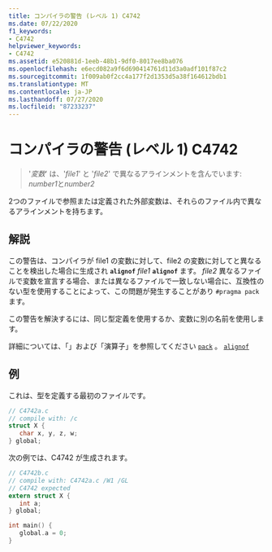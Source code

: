 ```yaml
---
title: コンパイラの警告 (レベル 1) C4742
ms.date: 07/22/2020
f1_keywords:
- C4742
helpviewer_keywords:
- C4742
ms.assetid: e520881d-1eeb-48b1-9df0-8017ee8ba076
ms.openlocfilehash: e6ecd082a9f6d690414761d11d3a0adf101f87c2
ms.sourcegitcommit: 1f009ab0f2cc4a177f2d1353d5a38f164612bdb1
ms.translationtype: MT
ms.contentlocale: ja-JP
ms.lasthandoff: 07/27/2020
ms.locfileid: "87233237"
---
```

# <a name="compiler-warning-level-1-c4742"></a>コンパイラの警告 (レベル 1) C4742

> '*変数*' は、'*file1*' と '*file2*' で異なるアラインメントを含んでいます: *number1*と*number2*

2つのファイルで参照または定義された外部変数は、それらのファイル内で異なるアラインメントを持ちます。

## <a name="remarks"></a>解説

この警告は、コンパイラが file1 の変数に対して、file2 の変数に対してと異なることを検出した場合に生成され **`alignof`** *file1* **`alignof`** ます。 *file2* 異なるファイルで変数を宣言する場合、または異なるファイルで一致しない場合に、互換性のない型を使用することによって、この問題が発生することがあり `#pragma pack` ます。

この警告を解決するには、同じ型定義を使用するか、変数に別の名前を使用します。

詳細については、「」および「演算子」を参照してください [`pack`](../../preprocessor/pack.md) 。 [ `alignof` ](../../cpp/alignof-operator.md)

## <a name="example"></a>例

これは、型を定義する最初のファイルです。

```c
// C4742a.c
// compile with: /c
struct X {
   char x, y, z, w;
} global;
```

次の例では、C4742 が生成されます。

```c
// C4742b.c
// compile with: C4742a.c /W1 /GL
// C4742 expected
extern struct X {
   int a;
} global;

int main() {
   global.a = 0;
}
```
